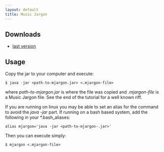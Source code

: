 ```yaml
---
layout: default
title: Music Jargon
---
```


## Downloads

* [last version](/assets/0.4/mjargon.jar)

## Usage

Copy the jar to your computer and execute:

	$ java -jar <path-to-mjargon.jar> <.mjargon-file>

where *path-to-mjargon.jar* is where the file was copied and *.mjargon-file* is a Music Jargon file. See the end of the tutorial for a well known riff.

If you are running on linux you may be able to set an alias for the command to avoid the *java -jar* part. If running on a bash based system, add the following in your *.bash_aliases:

	alias mjargon='java -jar <path-to-mjargon-.jar>'

Then you can execute simply:

	$ mjargon <.mjargon-file>

